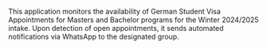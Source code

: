 This application monitors the availability of German Student Visa Appointments for Masters and Bachelor programs for the Winter 2024/2025 intake. Upon detection of open appointments, it sends automated notifications via WhatsApp to the designated group.
